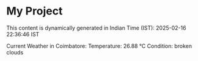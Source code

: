 # My Project

This content is dynamically generated in Indian Time (IST): 2025-02-16 22:36:46 IST


Current Weather in Coimbatore:
Temperature: 26.88 °C
Condition: broken clouds
